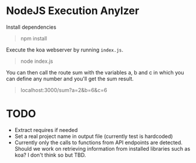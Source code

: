 # NodeJS Execution Anylzer

Install dependencies

> npm install

Execute the koa webserver by running `index.js`.

> node index.js

You can then call the route sum with the variables a, b and c in which you can define any number and you'll get the sum result.

> localhost:3000/sum?a=2&b=6&c=6

# TODO
- Extract requires if needed
- Set a real project name in output file (currently test is hardcoded)
- Currently only the calls to functions from API endpoints are detected. Should we work on retrieving information from installed libraries such as koa? I don't think so but TBD.
